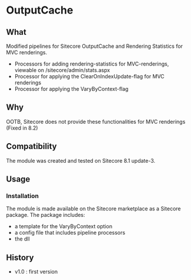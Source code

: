# OutputCache #

## What ##

Modified pipelines for Sitecore OutputCache and Rendering Statistics for MVC renderings.

- Processors for adding rendering-statistics for MVC-renderings, viewable on /sitecore/admin/stats.aspx
- Processor for applying the ClearOnIndexUpdate-flag for MVC renderings
- Processor for applying the VaryByContext-flag

## Why ##

OOTB, Sitecore does not provide these functionalities for MVC renderings (Fixed in 8.2)

## Compatibility ##

The module was created and tested on Sitecore 8.1 update-3.

## Usage ##

### Installation ###

The module is made available on the Sitecore marketplace as a Sitecore package. The package includes:

- a template for the VaryByContext option
- a config file that includes pipeline processors
- the dll
 
## History ##
- v1.0 : first version
